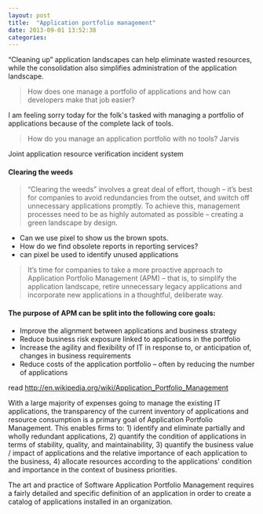 ```yaml
---
layout: post
title:  "Application portfolio management"
date: 2013-09-01 13:52:38  
categories:  
---
```


“Cleaning up” application landscapes can help eliminate wasted resources, while the consolidation also simplifies administration of the application landscape.


> How does one manage a portfolio of applications and how can developers make that job easier?





I am feeling sorry today for the folk's tasked with managing a portfolio of applications because of the complete lack of tools.





> How do you manage an application portfolio with no tools? 
Jarvis

Joint application resource verification incident system 


#### Clearing the weeds
> “Clearing the weeds” involves a great deal of effort, though – it’s best for companies to avoid redundancies from the outset, and switch off unnecessary applications promptly. To achieve this, management processes need to be as highly automated as possible – creating a green landscape by design.

* Can we use pixel to show us the brown spots. 
* How do we find obsolete reports in reporting services?
* can pixel be used to identify unused applications

> It’s time for companies to take a more proactive approach to Application Portfolio Management (APM) – that is, to simplify the application landscape, retire unnecessary legacy applications and incorporate new applications in a thoughtful, deliberate way.





#### The purpose of APM can be split into the following core goals:

* Improve the alignment between applications and business strategy
* Reduce business risk exposure linked to applications in the portfolio
* Increase the agility and flexibility of IT in response to, or anticipation of, changes in business requirements
* Reduce costs of the application portfolio – often by reducing the number of applications





read http://en.wikipedia.org/wiki/Application_Portfolio_Management


With a large majority of expenses going to manage the existing IT applications, the transparency of the current inventory of applications and resource consumption is a primary goal of Application Portfolio Management. This enables firms to: 1) identify and eliminate partially and wholly redundant applications, 2) quantify the condition of applications in terms of stability, quality, and maintainability, 3) quantify the business value / impact of applications and the relative importance of each application to the business, 4) allocate resources according to the applications' condition and importance in the context of business priorities.


The art and practice of Software Application Portfolio Management requires a fairly detailed and specific definition of an application in order to create a catalog of applications installed in an organization.










